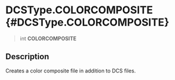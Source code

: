 DCSType.COLORCOMPOSITE {#DCSType.COLORCOMPOSITE}
======================

> int **COLORCOMPOSITE**

Description
-----------

Creates a color composite file in addition to DCS files.
